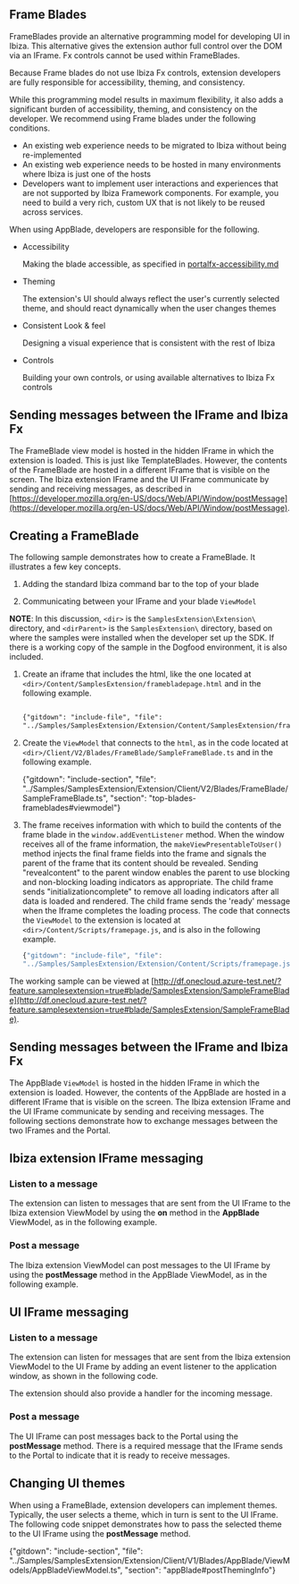 ## Frame Blades

FrameBlades provide an alternative programming model for developing UI in Ibiza. This alternative gives the extension author full control over the DOM via an IFrame. Fx controls cannot be used within FrameBlades. 

Because Frame blades do not use Ibiza Fx controls, extension developers are fully responsible for accessibility, theming, and consistency.

While this programming model results in maximum flexibility, it  also adds a significant burden of accessibility, theming, and consistency on the developer.   We recommend using Frame blades under the following conditions.

*  An existing web experience needs to be migrated to Ibiza without being re-implemented
*  An existing web experience needs to be hosted in many environments where Ibiza is just one of the hosts
* Developers want to implement user interactions and experiences that are not supported by Ibiza Framework components. For example, you need to build a very rich, custom UX that is not likely to be reused across services.

When using AppBlade, developers are responsible for the following.

* Accessibility

    Making the blade accessible, as specified in [portalfx-accessibility.md](portalfx-accessibility.md)

* Theming

    The extension's UI should always reflect the user's currently selected theme, and should react dynamically when the user changes themes

* Consistent Look & feel

    Designing a visual experience that is consistent with the rest of Ibiza

* Controls

    Building your own controls, or using available alternatives to Ibiza Fx controls

## Sending messages between the IFrame and Ibiza Fx

The FrameBlade view model is hosted in the hidden IFrame in which the extension is loaded. This is just like TemplateBlades. However, the contents of the FrameBlade are hosted in a different IFrame that is visible on the screen. The Ibiza extension IFrame and the UI IFrame communicate by sending and receiving messages, as described in [https://developer.mozilla.org/en-US/docs/Web/API/Window/postMessage](https://developer.mozilla.org/en-US/docs/Web/API/Window/postMessage).

## Creating a FrameBlade

The following sample demonstrates how to create a FrameBlade. It illustrates a few key concepts.

1. Adding the standard Ibiza command bar to the top of your blade

1. Communicating between your IFrame and your blade `ViewModel`

**NOTE**: In this discussion, `<dir>` is the `SamplesExtension\Extension\` directory, and  `<dirParent>`  is the `SamplesExtension\` directory, based on where the samples were installed when the developer set up the SDK. If there is a working copy of the sample in the Dogfood environment, it is also included.

1. Create an iframe that includes the html, like the one located at `<dir>/Content/SamplesExtension/framebladepage.html` and in the following example.

    ```html

    {"gitdown": "include-file", "file": 
    "../Samples/SamplesExtension/Extension/Content/SamplesExtension/framebladepage.html"}

    ```

1. Create the `ViewModel` that connects to the `html`, as in the code located at  `<dir>/Client/V2/Blades/FrameBlade/SampleFrameBlade.ts` and in the following example.

    {"gitdown": "include-section", "file": "../Samples/SamplesExtension/Extension/Client/V2/Blades/FrameBlade/SampleFrameBlade.ts", "section": "top-blades-frameblades#viewmodel"}

1. The frame receives information with which to build the contents of the frame blade in the   `window.addEventListener` method. When the window receives all of the frame information, the `makeViewPresentableToUser()` method injects the final frame fields into the frame and signals the parent of the frame that its content should be revealed. Sending "revealcontent" to the parent window enables the parent to use blocking and non-blocking loading indicators as appropriate. The child frame sends  "initializationcomplete" to remove all loading indicators after all data is loaded and rendered. The child frame sends the 'ready' message when the Iframe completes the loading process. The code that connects the `ViewModel` to the extension is located at  `<dir>/Content/Scripts/framepage.js`, and is also in the following example.

    ```javascript
    {"gitdown": "include-file", "file": 
    "../Samples/SamplesExtension/Extension/Content/Scripts/framepage.js"}
    ```

The working sample can be viewed at [http://df.onecloud.azure-test.net/?feature.samplesextension=true#blade/SamplesExtension/SampleFrameBlade](http://df.onecloud.azure-test.net/?feature.samplesextension=true#blade/SamplesExtension/SampleFrameBlade).

## Sending messages between the IFrame and Ibiza Fx

The AppBlade `ViewModel` is hosted in the hidden IFrame in which the extension is loaded. However, the contents of the AppBlade are hosted in a different IFrame that is visible on the screen. The Ibiza extension IFrame and the UI IFrame communicate by sending and receiving messages. The following sections demonstrate how to exchange messages between the two IFrames and the Portal.

## Ibiza extension IFrame messaging

### Listen to a message

The extension can listen to messages that are sent from the UI IFrame to the Ibiza extension ViewModel by using the **on** method in the **AppBlade** ViewModel, as in the following example.

### Post a message

The Ibiza extension ViewModel can post messages to the UI IFrame by using the **postMessage** method in the AppBlade ViewModel, as in the following example.

## UI IFrame messaging

### Listen to a message

The extension can listen for messages that are sent from the Ibiza extension ViewModel to the UI Frame by adding an event listener to the application window, as shown in the following code.

The extension should also provide a handler for the incoming message. 

### Post a message

The  UI IFrame can post messages back to the Portal using the **postMessage** method. There is a required message that the  IFrame sends to the Portal to indicate that it is ready to receive messages.

## Changing UI themes

When using a FrameBlade, extension developers can implement themes. Typically, the user selects a theme, which in turn is sent to the UI IFrame. The following code snippet demonstrates how to pass the selected theme to the UI IFrame using the **postMessage** method.

{"gitdown": "include-section", "file": "../Samples/SamplesExtension/Extension/Client/V1/Blades/AppBlade/ViewModels/AppBladeViewModel.ts", "section": "appBlade#postThemingInfo"}
